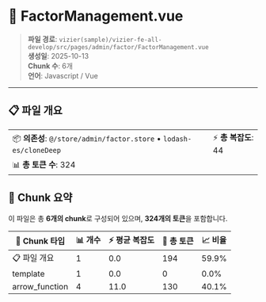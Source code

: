 # 📄 FactorManagement.vue

> **파일 경로**: `vizier(sample)/vizier-fe-all-develop/src/pages/admin/factor/FactorManagement.vue`  
> **생성일**: 2025-10-13  
> **Chunk 수**: 6개  
> **언어**: Javascript / Vue
---


## 📋 파일 개요

| | |
|--|--|
| 📦 **의존성**: `@/store/admin/factor.store` • `lodash-es/cloneDeep` | ⚡ **총 복잡도**: 44 |
| 📊 **총 토큰 수**: 324 |  |






## 🧩 Chunk 요약

이 파일은 총 **6개의 chunk**로 구성되어 있으며, **324개의 토큰**을 포함합니다.

| 🧩 Chunk 타입 | 📊 개수 | ⚡ 평균 복잡도 | 📝 총 토큰 | 📈 비율 |
|---------------|--------|-------------|----------|--------|
| 📋 파일 개요 | 1 | 0.0 | 194 | 59.9% |
| template | 1 | 0.0 | 0 | 0.0% |
| arrow_function | 4 | 11.0 | 130 | 40.1% |

